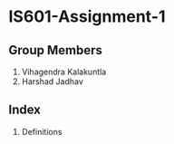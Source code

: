 # IS601-Assignment-1

## Group Members
1. Vihagendra Kalakuntla 
2. Harshad Jadhav

## Index
1. Definitions
